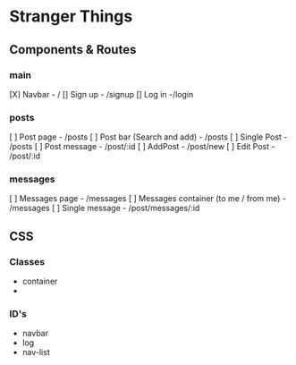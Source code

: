 #  Stranger Things

## Components & Routes
### main
[X] Navbar - /
[] Sign up - /signup
[] Log in -/login
### posts
[ ] Post page - /posts
[ ] Post bar (Search and add) - /posts
[ ] Single Post - /posts
[ ] Post message - /post/:id
[ ] AddPost - /post/new
[ ] Edit Post - /post/:id
### messages
[ ] Messages page - /messages
[ ] Messages container (to me / from me) - /messages
[ ] Single message - /post/messages/:id

## CSS
### Classes
- container
- 
### ID's
- navbar
- log
- nav-list